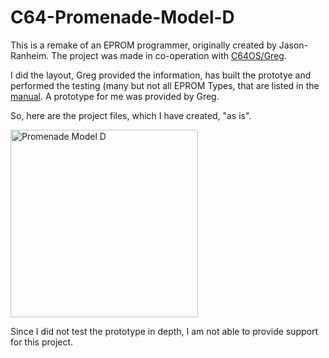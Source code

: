 # C64-Promenade-Model-D
This is a remake of an  EPROM programmer, originally created by Jason-Ranheim. The project was made in co-operation with <a href="http://c64os.com">C64OS/Greg</a>.

I did the layout, Greg provided the information, has built the prototye and performed the testing (many but not all EPROM Types, that are listed in the <a href="https://github.com/svenpetersen1965/C64-Promenade-Model-D/blob/main/Software/PromenadeC1Man.pdf">manual</a>. A prototype for me was provided by Greg.

So, here are the project files, which I have created, "as is".

<img src="https://github.com/svenpetersen1965/C64-Promenade-Model-D/blob/main/Rev.%200/pictures/3607_C64_Promenade_Model_D.JPG" width="300" alt="Promenade Model D">

Since I did not test the prototype in depth, I am not able to provide support for this project.




